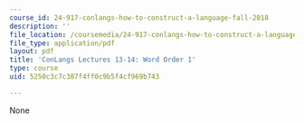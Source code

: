 ```yaml
---
course_id: 24-917-conlangs-how-to-construct-a-language-fall-2018
description: ''
file_location: /coursemedia/24-917-conlangs-how-to-construct-a-language-fall-2018/5250c3c7c387f4ff0c9b5f4cf969b743_MIT24_917f18_lec13_word_order1.pdf
file_type: application/pdf
layout: pdf
title: 'ConLangs Lectures 13-14: Word Order 1'
type: course
uid: 5250c3c7c387f4ff0c9b5f4cf969b743

---
```

None